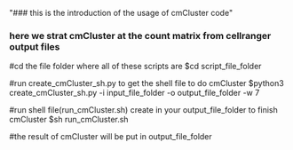 "### this is the introduction of the usage of cmCluster code" 
### here we strat cmCluster at the count matrix from cellranger output files

#cd the file folder where all of these scripts are
$cd script_file_folder

#run create_cmCluster_sh.py to get the shell file to do cmCluster
$python3 create_cmCluster_sh.py -i input_file_folder -o output_file_folder -w 7

#run shell file(run_cmCluster.sh) create in your output_file_folder to finish cmCluster
$sh run_cmCluster.sh

#the result of cmCluster will be put in output_file_folder
